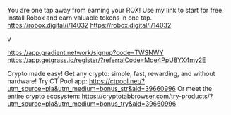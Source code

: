 You are one tap away from earning your ROX! Use my link to start for free. Install Robox and earn valuable tokens in one tap. 
https://robox.digital/i/14032
https://robox.digital/i/14032

v

https://app.gradient.network/signup?code=TWSNWY
https://app.getgrass.io/register/?referralCode=Mqe4PpU8YX4my2E


Crypto made easy! Get any crypto: simple, fast, rewarding, and without hardware! Try CT Pool app: https://ctpool.net/?utm_source=pla&utm_medium=bonus_str&aid=39660996
Or meet the entire crypto ecosystem: https://cryptotabbrowser.com/try-products/?utm_source=pla&utm_medium=bonus_try&aid=39660996
